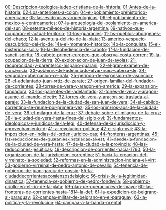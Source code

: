 [00-Descripcion-teologica-judeo-cristiana-de-la-historia](00-Descripcion-teologica-judeo-cristiana-de-la-historia); 
[01-Antes-de-la-historia](01-Antes-de-la-historia); 
[02-Los-anteriores-a-colon](02-Los-anteriores-a-colon); 
[04-el-poblamiento-prehistorico-americano](04-el-poblamiento-prehistorico-americano); 
[05-las-evidencias-arqueologicas](05-las-evidencias-arqueologicas); 
[06-el-poblamiento-de-mexico-y-centroamerica](06-el-poblamiento-de-mexico-y-centroamerica); 
[07-la-arqueologia-del-poblamiento-en-america-del-sur](07-la-arqueologia-del-poblamiento-en-america-del-sur); 
[08-setenta-mil-aos-de-historia-argentina](08-setenta-mil-aos-de-historia-argentina); 
[09-nativos-que-ocuparon-el-actual-territorio](09-nativos-que-ocuparon-el-actual-territorio); 
[10-los-guaranies](10-los-guaranies); 
[11-los-pueblos-aborigenes-del-chaco](11-los-pueblos-aborigenes-del-chaco); 
[12-la-aventura-del-rio-de-la-plata](12-la-aventura-del-rio-de-la-plata); 
[13-americo-vespucio-descubridor-del-rio-de](13-americo-vespucio-descubridor-del-rio-de); 
[14a-el-momento-historico](14a-el-momento-historico); 
[14b-la-conquista](14b-la-conquista); 
[15-el-misterioso-solis](15-el-misterioso-solis); 
[16-la-desobediencia-de-caboto](16-la-desobediencia-de-caboto); 
[17-la-fundacion-de-sancti-spiritu](17-la-fundacion-de-sancti-spiritu); 
[18-caboto-primer-europeo-que-observa-costa-corren](18-caboto-primer-europeo-que-observa-costa-corren); 
[19-la-ocupacion-de-la-tierra](19-la-ocupacion-de-la-tierra); 
[20-explor-acion-de-juan-de-ayolas](20-explor-acion-de-juan-de-ayolas); 
[21-recuprocidad-y-parentesco-hispano-guarani](21-recuprocidad-y-parentesco-hispano-guarani); 
[22-el-gran-examen-de-conciencia](22-el-gran-examen-de-conciencia); 
[23-gobierno-del-adelantado-alvar-nuez-cabeza-de](23-gobierno-del-adelantado-alvar-nuez-cabeza-de); 
[24-segunda-gobernacion-de-irala](24-segunda-gobernacion-de-irala); 
[25-periodo-de-expansion-de-asuncion](25-periodo-de-expansion-de-asuncion); 
[26-el-adelantado-juan-ortiz-de-zarate](26-el-adelantado-juan-ortiz-de-zarate); 
[27-origen-familiar-del-fundador-de-corrientes](27-origen-familiar-del-fundador-de-corrientes); 
[28-torres-de-vera-y-aragon-en-america](28-torres-de-vera-y-aragon-en-america); 
[29-la-expansion-fundadora](29-la-expansion-fundadora); 
[30-los-parientes-del-adelantado](30-los-parientes-del-adelantado); 
[31-torres-de-vera-y-aragon-asume-el-mando-efectiv](31-torres-de-vera-y-aragon-asume-el-mando-efectiv); 
[32-torres-de-vera-y-aragon-se-traslada-al-paraje](32-torres-de-vera-y-aragon-se-traslada-al-paraje); 
[33-la-fundacion-de-la-ciudad-de-san-juan-de-vera](33-la-fundacion-de-la-ciudad-de-san-juan-de-vera); 
[34-el-cabildo-correntino-se-reune-por-primera-vez](34-el-cabildo-correntino-se-reune-por-primera-vez); 
[35-los-primeros-aos-de-la-ciudad-de-vera](35-los-primeros-aos-de-la-ciudad-de-vera); 
[36-el-milagro-de-la-cruz](36-el-milagro-de-la-cruz); 
[37-debate-sobre-el-milagro-de-la-cruz](37-debate-sobre-el-milagro-de-la-cruz); 
[38-lla-ciudad-de-vera-hasta-fines-del-siglo-xvi](38-lla-ciudad-de-vera-hasta-fines-del-siglo-xvi); 
[39-fundamentos-ideologicos-y-juridicos-de-la-legi](39-fundamentos-ideologicos-y-juridicos-de-la-legi); 
[40-defensa-de-la-jurisdiccion-y-aprovechamiento-d](40-defensa-de-la-jurisdiccion-y-aprovechamiento-d); 
[41-la-revolucion-politica](41-la-revolucion-politica); 
[42-el-siglo-xvii](42-el-siglo-xvii); 
[43-la-imposicion-en-indias-del-orden-juridico-cas](43-la-imposicion-en-indias-del-orden-juridico-cas); 
[44-fronteras-argentinas](44-fronteras-argentinas); 
[45-las-reducciones-de-guaranies-instaladas-al-est](45-las-reducciones-de-guaranies-instaladas-al-est); 
[46-desde-la-fundacion-de-la-ciudad-de-vera-hasta](46-desde-la-fundacion-de-la-ciudad-de-vera-hasta); 
[47-de-la-ciudad-a-la-provincia](47-de-la-ciudad-a-la-provincia); 
[48-las-reducciones-jesuiticas](48-las-reducciones-jesuiticas); 
[49-descripcion-de-corrientes-hacia-1760](49-descripcion-de-corrientes-hacia-1760); 
[50-la-organizacion-de-la-jurisdiccion-correntina](50-la-organizacion-de-la-jurisdiccion-correntina); 
[51-hacia-la-creacion-del-virreinato-la-sociedad](51-hacia-la-creacion-del-virreinato-la-sociedad); 
[52-reformas-en-la-administracion-indiana-el-virr](52-reformas-en-la-administracion-indiana-el-virr); 
[53-gobierno-virreinal-de-pedro-antonio-de-cevallo](53-gobierno-virreinal-de-pedro-antonio-de-cevallo); 
[54-tenencia-de-gobierno-de-juan-garcia-de-cossio](54-tenencia-de-gobierno-de-juan-garcia-de-cossio); 
[55-la-ciudaddecorrientesacomienzosdelsiglox](55-la-ciudaddecorrientesacomienzosdelsiglox); 
[56-crisis-de-la-legitimidad-dinastica](56-crisis-de-la-legitimidad-dinastica); 
[57-tenencia-de-gobierno-de-pedro-fondevila](57-tenencia-de-gobierno-de-pedro-fondevila); 
[58-gobierno-criollo-en-el-rio-de-la-plata](58-gobierno-criollo-en-el-rio-de-la-plata); 
[59-plan-de-operaciones-de-mayo](59-plan-de-operaciones-de-mayo); 
[60-las-fronteras-de-corrientes-hasta-1814-la-def](60-las-fronteras-de-corrientes-hasta-1814-la-def); 
[61-la-expedicion-de-belgrano-al-paraguay](61-la-expedicion-de-belgrano-al-paraguay); 
[62-campaa-militar-de-belgrano-en-el-paraguay](62-campaa-militar-de-belgrano-en-el-paraguay); 
[63-la-politica-y-la-revolucion](63-la-politica-y-la-revolucion); 
[64-campaa-a-la-banda-oriental](64-campaa-a-la-banda-oriental). 